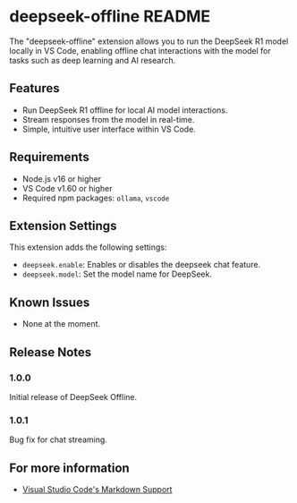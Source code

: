 # deepseek-offline README

The "deepseek-offline" extension allows you to run the DeepSeek R1 model locally in VS Code, enabling offline chat interactions with the model for tasks such as deep learning and AI research.

## Features
- Run DeepSeek R1 offline for local AI model interactions.
- Stream responses from the model in real-time.
- Simple, intuitive user interface within VS Code.

## Requirements
- Node.js v16 or higher
- VS Code v1.60 or higher
- Required npm packages: `ollama`, `vscode`

## Extension Settings
This extension adds the following settings:
- `deepseek.enable`: Enables or disables the deepseek chat feature.
- `deepseek.model`: Set the model name for DeepSeek.

## Known Issues
- None at the moment.

## Release Notes
### 1.0.0
Initial release of DeepSeek Offline.

### 1.0.1
Bug fix for chat streaming.

## For more information
- [Visual Studio Code's Markdown Support](http://code.visualstudio.com/docs/languages/markdown)